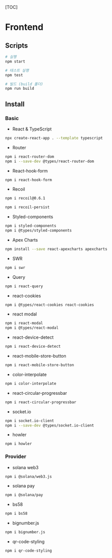 [TOC]

# Frontend

## Scripts

```bash
# 실행
npm start

# 테스트 실행
npm test

# 빌드 (build 폴더)
npm run build
```

## Install

### Basic

- React & TypeScript

```bash
npx create-react-app . --template typescript
```

- Router

```bash
npm i react-router-dom
npm i --save-dev @types/react-router-dom
```

- React-hook-form

```bash
npm i react-hook-form
```

- Recoil

```bash
npm i recoil@0.6.1

npm i recoil-persist
```

- Styled-components

```bash
npm i styled-components
npm i @types/styled-components
```

- Apex Charts

```bash
npm install --save react-apexcharts apexcharts
```

- SWR

```bash
npm i swr
```

- Query

```bash
npm i react-query
```

- react-cookies

```bash
npm i @types/react-cookies react-cookies
```

- react modal

```bash
npm i react-modal
npm i @types/react-modal
```

- react-device-detect

```bash
npm i react-device-detect
```

- react-mobile-store-button

```bash
npm i react-mobile-store-button
```

- color-interpolate

```bash
npm i color-interpolate
```

- react-circular-progressbar

```bash
npm i react-circular-progressbar
```

- socket.io

```bash
npm i socket.io-client
npm i --save-dev @types/socket.io-client
```

- howler

```bash
npm i howler
```

### Provider

- solana web3

```bash
npm i @solana/web3.js
```

- solana pay

```bash
npm i @solana/pay
```

- bs58

```bash
npm i bs58
```

- bignumber.js

```bash
npm i bignumber.js
```

- qr-code-styling

```bas
npm i qr-code-styling
```
